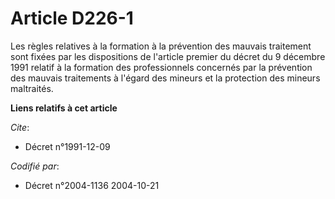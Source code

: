 # Article D226-1

Les règles relatives à la formation à la prévention des mauvais traitement sont fixées par les dispositions de l'article
premier du décret du 9 décembre 1991 relatif à la formation des professionnels concernés par la prévention des mauvais
traitements à l'égard des mineurs et la protection des mineurs maltraités.

**Liens relatifs à cet article**

_Cite_:

  - Décret n°1991-12-09

_Codifié par_:

  - Décret n°2004-1136 2004-10-21
